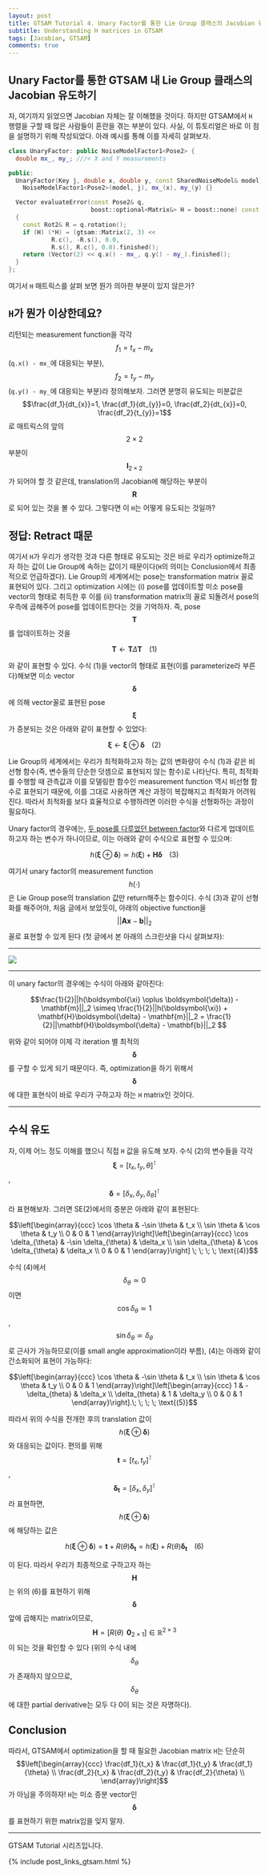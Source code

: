 ```yaml
---
layout: post
title: GTSAM Tutorial 4. Unary Factor를 통한 Lie Group 클래스의 Jacobian 유도하기
subtitle: Understanding H matrices in GTSAM
tags: [Jacobian, GTSAM]
comments: true
---
```


## Unary Factor를 통한 GTSAM 내 Lie Group 클래스의 Jacobian 유도하기

자, 여기까지 읽었으면 Jacobian 자체는 잘 이해했을 것이다.
하지만 GTSAM에서 `H` 행렬을 구할 때 많은 사람들이 혼란을 겪는 부분이 있다. 사실, 이 튜토리얼은 바로 이 점을 설명하기 위해 작성되었다. 아래 예시를 통해 이를 자세히 살펴보자.

```cpp
class UnaryFactor: public NoiseModelFactor1<Pose2> {
  double mx_, my_; ///< X and Y measurements

public:
  UnaryFactor(Key j, double x, double y, const SharedNoiseModel& model):
    NoiseModelFactor1<Pose2>(model, j), mx_(x), my_(y) {}

  Vector evaluateError(const Pose2& q,
                       boost::optional<Matrix&> H = boost::none) const
  {
    const Rot2& R = q.rotation();
    if (H) (*H) = (gtsam::Matrix(2, 3) <<
            R.c(), -R.s(), 0.0,
            R.s(), R.c(), 0.0).finished();
    return (Vector(2) << q.x() - mx_, q.y() - my_).finished();
  }
};
```

여기서 `H` 매트릭스를 살펴 보면 뭔가 의아한 부분이 있지 않은가? 

## `H`가 뭔가 이상한데요?

리턴되는 measurement function을 각각 $$f_1=t_x - m_x$$(`q.x() - mx_`에 대응되는 부분), 
$$f_2=t_y - m_y$$(`q.y() - my_`에 대응되는 부분)라 정의해보자.
그러면 분명히 유도되는 미분값은 $$\frac{df_1}{dt_{x}}=1, \frac{df_1}{dt_{y}}=0, \frac{df_2}{dt_{x}}=0, \frac{df_2}{t_{y}}=1$$로
매트릭스의 앞의 $$2\times2$$ 부분이 $$\mathbf{I}_{2\times2}$$가 되어야 할 것 같은데, translation의 Jacobian에 해당하는 부분이 $$\mathbf{R}$$로 되어 있는 것을 볼 수 있다.
그렇다면 이 `H`는 어떻게 유도되는 것일까?

## 정답: Retract 때문


여기서 `H`가 우리가 생각한 것과 다른 형태로 유도되는 것은 바로 우리가 optimize하고자 하는 값이 Lie Group에 속하는 값이기 때문이다(`H`의 의미는 Conclusion에서 최종적으로 언급하겠다).
Lie Group의 세계에서는 pose는 transformation matrix 꼴로 표현되어 있다. 
그리고 optimization 시에는 (i) pose를 업데이트할 미소 pose를 vector의 형태로 취득한 후 이를 (ii) transformation matrix의 꼴로 되돌려서 pose의 우측에 곱해주어 pose를 업데이트한다는 것을 기억하자.
즉, pose $$\mathbf{T}$$를 업데이트하는 것을

$$\mathbf{T} \leftarrow \mathbf{T}\Delta\mathbf{T}\;\;\;\;(1)$$

와 같이 표현할 수 있다. 
수식 (1)을 vector의 형태로 표현(이를 parameterize라 부른다)해보면 미소 vector $$\boldsymbol{\delta}$$에 의해 vector꼴로 표현된 pose $$\boldsymbol{\xi}$$가 증분되는 것은 아래와 같이 표현할 수 있었다:

$$\boldsymbol{\xi} \leftarrow \boldsymbol{\xi} \oplus \boldsymbol{\delta}\;\;\;\;(2)$$

Lie Group의 세계에서는 우리가 최적화하고자 하는 값의 변화량이 수식 (1)과 같은 비선형 함수(즉, 변수들의 단순한 덧셈으로 표현되지 않는 함수)로 나타난다.
특히, 최적화를 수행할 때 관측값과 이를 모델링한 함수인 measurement function 역시 비선형 함수로 표현되기 때문에, 이를 그대로 사용하면 계산 과정이 복잡해지고 최적화가 어려워진다.
따라서 최적화를 보다 효율적으로 수행하려면 이러한 수식을 선형화하는 과정이 필요하다.

Unary factor의 경우에는, [두 pose를 다루었던 between factor](https://limhyungtae.github.io/2024-12-01-GTSAM-Tutorial-1.-SLAM%EC%9D%84-%EC%9C%84%ED%95%9C-Between-Factor-%EC%89%BD%EA%B2%8C-%EC%9D%B4%ED%95%B4%ED%95%98%EA%B8%B0/)와 다르게 업데이트하고자 하는 변수가 하나이므로,
이는 아래와 같이 수식으로 표현할 수 있으며:

$$h(\boldsymbol{\xi} \oplus \boldsymbol{\delta}) \simeq h(\boldsymbol{\xi}) + \mathbf{H}\boldsymbol{\delta}\;\;\;\;(3)$$

여기서 unary factor의 measurement function $$h(\cdot)$$은 Lie Group pose의 translation 값만 return해주는 함수이다. 
수식 (3)과 같이 선형화를 해주어야, 처음 글에서 보았듯이, 아래의 objective function을 $$||\mathbf{A}\mathbf{x} - \mathbf{b}||_2$$꼴로 표현할 수 있게 된다 (첫 글에서 본 아래의 스크린샷을 다시 살펴보자):

---

![](/img/gtsam_solving.png)

---

이 unary factor의 경우에는 수식이 아래와 같아진다:

$$\frac{1}{2}||h(\boldsymbol{\xi} \oplus \boldsymbol{\delta}) - \mathbf{m}||_2 \simeq \frac{1}{2}||h(\boldsymbol{\xi}) + \mathbf{H}\boldsymbol{\delta} - \mathbf{m}||_2 = \frac{1}{2}||\mathbf{H}\boldsymbol{\delta} - \mathbf{b}||_2 $$

위와 같이 되어야 이제 각 iteration 별 최적의 $$\boldsymbol{\delta}$$를 구할 수 있게 되기 때문이다.
즉, optimization을 하기 위해서 $$\boldsymbol{\delta}$$에 대한 표현식이 바로 우리가 구하고자 하는 `H` matrix인 것이다.
 
---

## 수식 유도

자, 이제 어느 정도 이해를 했으니 직접 `H` 값을 유도해 보자.
수식 (2)의 변수들을 각각 $$\boldsymbol{\xi} = [t_x, t_y, \theta]^{\intercal}$$, $$\boldsymbol{\delta} = [\delta_x, \delta_y, \delta_\theta]^{\intercal}$$라 표현해보자.
그러면 SE(2)에서의 증분은 아래와 같이 표현된다:

$$\left[\begin{array}{ccc}
\cos \theta & -\sin \theta & t_x \\
\sin \theta & \cos \theta & t_y \\
0 & 0 & 1
\end{array}\right]\left[\begin{array}{ccc}
\cos \delta_{\theta} & -\sin \delta_{\theta} & \delta_x \\
\sin \delta_{\theta} & \cos \delta_{\theta} & \delta_x \\
0 & 0 & 1
\end{array}\right] \; \; \; \; \text{(4)}$$

수식 (4)에서 $$\delta_{\theta} \simeq 0$$이면 $$\cos \delta_{\theta} \simeq 1$$, $$\sin \delta_{\theta} \simeq \delta_{\theta}$$로 근사가 가능하므로(이를 small angle approximation이라 부름),
(4)는 아래와 같이 간소화되어 표현이 가능하다:

$$\left[\begin{array}{ccc}
\cos \theta & -\sin \theta & t_x \\
\sin \theta & \cos \theta & t_y \\
0 & 0 & 1
\end{array}\right]\left[\begin{array}{ccc}
1 & -\delta_{theta} & \delta_x \\
\delta_{theta} & 1 & \delta_y \\
0 & 0 & 1
\end{array}\right].\; \; \; \; \text{(5)}$$

따라서 위의 수식을 전개한 후의 translation 값이 $$h(\boldsymbol{\xi} \oplus \boldsymbol{\delta})$$와 대응되는 값이다.
편의를 위해 $$\mathbf{t} = [t_x, \, t_y]^\intercal$$, $$\boldsymbol{\delta}_{\mathbf{t}} = [\delta_x, \, \delta_y]^\intercal$$라 표현하면, $$h(\boldsymbol{\xi} \oplus \boldsymbol{\delta})$$에 해당하는 값은 

$$h(\boldsymbol{\xi} \oplus \boldsymbol{\delta}) = \mathbf{t} + R(\theta)\boldsymbol{\delta}_{\mathbf{t}} = h(\boldsymbol{\xi}) + R(\theta)\boldsymbol{\delta}_{\mathbf{t}}\; \; \; \; \text{(6)}$$

이 된다.
따라서 우리가 최종적으로 구하고자 하는 $$\mathbf{H}$$는 위의 (6)를 표현하기 위해 $$\boldsymbol{\delta}$$ 앞에 곱해지는 matrix이므로,
$$\mathbf{H} = [R(\theta) \,\; \mathbf{0}_{2\times1}] \in \mathbb{R}^{2\times3}$$이 되는 것을 확인할 수 있다 (위의 수식 내에 $$\delta_{\theta}$$가 존재하지 않으므로, $$\delta_{\theta}$$에 대한 partial derivative는 모두 다 0이 되는 것은 자명하다).

## Conclusion

따라서, GTSAM에서 optimization을 할 때 필요한 Jacobian matrix `H`는 단순히 $$\left[\begin{array}{ccc}
\frac{df_1}{t_x} & \frac{df_1}{t_y} & \frac{df_1}{\theta} \\
\frac{df_2}{t_x} & \frac{df_2}{t_y} & \frac{df_2}{\theta} \\
\end{array}\right]$$가 아님을 주의하자! `H`는 미소 증분 vector인 $$\boldsymbol{\delta}$$를 표현하기 위한 matrix임을 잊지 말자.

---

GTSAM Tutorial 시리즈입니다.

{% include post_links_gtsam.html %}